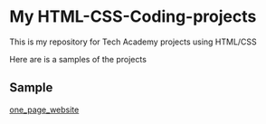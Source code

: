 # My HTML-CSS-Coding-projects
This is my repository for Tech Academy projects using HTML/CSS

Here are is a samples of the projects 
## Sample
[one_page_website](https://github.com/Crawford118/HTML-CSS-Coding-projects/master/one_page_website.html)
